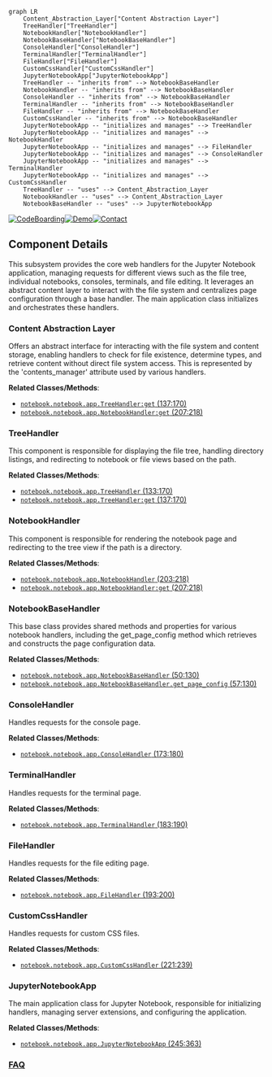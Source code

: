 ```mermaid
graph LR
    Content_Abstraction_Layer["Content Abstraction Layer"]
    TreeHandler["TreeHandler"]
    NotebookHandler["NotebookHandler"]
    NotebookBaseHandler["NotebookBaseHandler"]
    ConsoleHandler["ConsoleHandler"]
    TerminalHandler["TerminalHandler"]
    FileHandler["FileHandler"]
    CustomCssHandler["CustomCssHandler"]
    JupyterNotebookApp["JupyterNotebookApp"]
    TreeHandler -- "inherits from" --> NotebookBaseHandler
    NotebookHandler -- "inherits from" --> NotebookBaseHandler
    ConsoleHandler -- "inherits from" --> NotebookBaseHandler
    TerminalHandler -- "inherits from" --> NotebookBaseHandler
    FileHandler -- "inherits from" --> NotebookBaseHandler
    CustomCssHandler -- "inherits from" --> NotebookBaseHandler
    JupyterNotebookApp -- "initializes and manages" --> TreeHandler
    JupyterNotebookApp -- "initializes and manages" --> NotebookHandler
    JupyterNotebookApp -- "initializes and manages" --> FileHandler
    JupyterNotebookApp -- "initializes and manages" --> ConsoleHandler
    JupyterNotebookApp -- "initializes and manages" --> TerminalHandler
    JupyterNotebookApp -- "initializes and manages" --> CustomCssHandler
    TreeHandler -- "uses" --> Content_Abstraction_Layer
    NotebookHandler -- "uses" --> Content_Abstraction_Layer
    NotebookBaseHandler -- "uses" --> JupyterNotebookApp
```
[![CodeBoarding](https://img.shields.io/badge/Generated%20by-CodeBoarding-9cf?style=flat-square)](https://github.com/CodeBoarding/CodeBoarding)[![Demo](https://img.shields.io/badge/Try%20our-Demo-blue?style=flat-square)](https://www.codeboarding.org/demo)[![Contact](https://img.shields.io/badge/Contact%20us%20-%20contact@codeboarding.org-lightgrey?style=flat-square)](mailto:contact@codeboarding.org)

## Component Details

This subsystem provides the core web handlers for the Jupyter Notebook application, managing requests for different views such as the file tree, individual notebooks, consoles, terminals, and file editing. It leverages an abstract content layer to interact with the file system and centralizes page configuration through a base handler. The main application class initializes and orchestrates these handlers.

### Content Abstraction Layer
Offers an abstract interface for interacting with the file system and content storage, enabling handlers to check for file existence, determine types, and retrieve content without direct file system access. This is represented by the 'contents_manager' attribute used by various handlers.


**Related Classes/Methods**:

- <a href="https://github.com/jupyter/notebook/blob/master/notebook/app.py#L137-L170" target="_blank" rel="noopener noreferrer">`notebook.notebook.app.TreeHandler:get` (137:170)</a>
- <a href="https://github.com/jupyter/notebook/blob/master/notebook/app.py#L207-L218" target="_blank" rel="noopener noreferrer">`notebook.notebook.app.NotebookHandler:get` (207:218)</a>


### TreeHandler
This component is responsible for displaying the file tree, handling directory listings, and redirecting to notebook or file views based on the path.


**Related Classes/Methods**:

- <a href="https://github.com/jupyter/notebook/blob/master/notebook/app.py#L133-L170" target="_blank" rel="noopener noreferrer">`notebook.notebook.app.TreeHandler` (133:170)</a>
- <a href="https://github.com/jupyter/notebook/blob/master/notebook/app.py#L137-L170" target="_blank" rel="noopener noreferrer">`notebook.notebook.app.TreeHandler:get` (137:170)</a>


### NotebookHandler
This component is responsible for rendering the notebook page and redirecting to the tree view if the path is a directory.


**Related Classes/Methods**:

- <a href="https://github.com/jupyter/notebook/blob/master/notebook/app.py#L203-L218" target="_blank" rel="noopener noreferrer">`notebook.notebook.app.NotebookHandler` (203:218)</a>
- <a href="https://github.com/jupyter/notebook/blob/master/notebook/app.py#L207-L218" target="_blank" rel="noopener noreferrer">`notebook.notebook.app.NotebookHandler:get` (207:218)</a>


### NotebookBaseHandler
This base class provides shared methods and properties for various notebook handlers, including the get_page_config method which retrieves and constructs the page configuration data.


**Related Classes/Methods**:

- <a href="https://github.com/jupyter/notebook/blob/master/notebook/app.py#L50-L130" target="_blank" rel="noopener noreferrer">`notebook.notebook.app.NotebookBaseHandler` (50:130)</a>
- <a href="https://github.com/jupyter/notebook/blob/master/notebook/app.py#L57-L130" target="_blank" rel="noopener noreferrer">`notebook.notebook.app.NotebookBaseHandler.get_page_config` (57:130)</a>


### ConsoleHandler
Handles requests for the console page.


**Related Classes/Methods**:

- <a href="https://github.com/jupyter/notebook/blob/master/notebook/app.py#L173-L180" target="_blank" rel="noopener noreferrer">`notebook.notebook.app.ConsoleHandler` (173:180)</a>


### TerminalHandler
Handles requests for the terminal page.


**Related Classes/Methods**:

- <a href="https://github.com/jupyter/notebook/blob/master/notebook/app.py#L183-L190" target="_blank" rel="noopener noreferrer">`notebook.notebook.app.TerminalHandler` (183:190)</a>


### FileHandler
Handles requests for the file editing page.


**Related Classes/Methods**:

- <a href="https://github.com/jupyter/notebook/blob/master/notebook/app.py#L193-L200" target="_blank" rel="noopener noreferrer">`notebook.notebook.app.FileHandler` (193:200)</a>


### CustomCssHandler
Handles requests for custom CSS files.


**Related Classes/Methods**:

- <a href="https://github.com/jupyter/notebook/blob/master/notebook/app.py#L221-L239" target="_blank" rel="noopener noreferrer">`notebook.notebook.app.CustomCssHandler` (221:239)</a>


### JupyterNotebookApp
The main application class for Jupyter Notebook, responsible for initializing handlers, managing server extensions, and configuring the application.


**Related Classes/Methods**:

- <a href="https://github.com/jupyter/notebook/blob/master/notebook/app.py#L245-L363" target="_blank" rel="noopener noreferrer">`notebook.notebook.app.JupyterNotebookApp` (245:363)</a>




### [FAQ](https://github.com/CodeBoarding/GeneratedOnBoardings/tree/main?tab=readme-ov-file#faq)